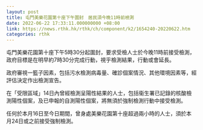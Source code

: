 ```yaml
---
layout: post
title: 屯門美樂花園第十座下午圍封　居民須今晚11時前檢測
date: 2022-06-22 17:33:11.000000000 +08:00
link: https://news.rthk.hk/rthk/ch/component/k2/1654240-20220622.htm
categories: rthk
---
```


屯門美樂花園第十座下午5時30分起圍封，要求受檢人士於今晚11時前接受檢測，政府目標是在明早約7時30分完成行動，視乎檢測結果，行動或會延長。

政府審視一籃子因素，包括污水檢測病毒量、確診個案情況、其他環境因素等，經評估決定作出檢測宣告。
 
在「受限區域」14日內曾經檢測呈陽性結果的人士，包括衞生署已記錄的核酸檢測陽性個案，及已申報的自測陽性個案，將無須於強制檢測行動中接受檢測。
 
 任何於本月16日至今日期間，曾身處美樂花園第十座超過兩小時的人士，須於本月24日或之前接受強制檢測。
